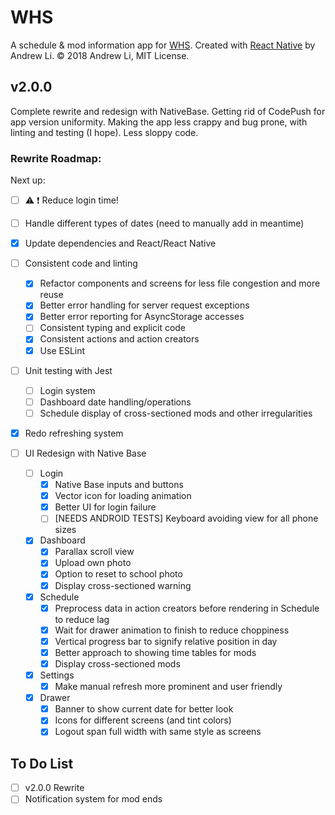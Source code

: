 # WHS

A schedule & mod information app for [WHS](http://whs.westside66.org/). Created
with [React Native](https://facebook.github.io/react-native/) by Andrew Li. © 2018 Andrew Li, MIT License.

## v2.0.0

Complete rewrite and redesign with NativeBase. Getting rid of CodePush for app version uniformity.
Making the app less crappy and bug prone, with linting and  testing (I hope). Less sloppy code.

### Rewrite Roadmap:

Next up:
- [ ] :warning: :exclamation: Reduce login time!
- [ ] Handle different types of dates (need to manually add in meantime)

- [x] Update dependencies and React/React Native
- [ ] Consistent code and linting
  - [x] Refactor components and screens for less file congestion and more reuse
  - [x] Better error handling for server request exceptions
  - [x] Better error reporting for AsyncStorage accesses
  - [ ] Consistent typing and explicit code
  - [x] Consistent actions and action creators
  - [x] Use ESLint
- [ ] Unit testing with Jest
  - [ ] Login system
  - [ ] Dashboard date handling/operations
  - [ ] Schedule display of cross-sectioned mods and other irregularities
- [x] Redo refreshing system
- [ ] UI Redesign with Native Base
  - [ ] Login
    - [x] Native Base inputs and buttons
    - [x] Vector icon for loading animation
    - [x] Better UI for login failure
    - [ ] [NEEDS ANDROID TESTS] Keyboard avoiding view for all phone sizes
  - [x] Dashboard
    - [x] Parallax scroll view
    - [x] Upload own photo
    - [x] Option to reset to school photo
    - [x] Display cross-sectioned warning
  - [x] Schedule
    - [x] Preprocess data in action creators before rendering in Schedule to reduce lag
    - [x] Wait for drawer animation to finish to reduce choppiness
    - [x] Vertical progress bar to signify relative position in day
    - [x] Better approach to showing time tables for mods
    - [x] Display cross-sectioned mods
  - [x] Settings
    - [x] Make manual refresh more prominent and user friendly
  - [x] Drawer
    - [x] Banner to show current date for better look
    - [x] Icons for different screens (and tint colors)
    - [x] Logout span full width with same style as screens

## To Do List

- [ ] v2.0.0 Rewrite
- [ ] Notification system for mod ends
